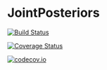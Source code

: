 # JointPosteriors

[![Build Status](https://travis-ci.org/chriselrod/JointPosteriors.jl.svg?branch=master)](https://travis-ci.org/chriselrod/JointPosteriors.jl)

[![Coverage Status](https://coveralls.io/repos/chriselrod/JointPosteriors.jl/badge.svg?branch=master&service=github)](https://coveralls.io/github/chriselrod/JointPosteriors.jl?branch=master)

[![codecov.io](http://codecov.io/github/chriselrod/JointPosteriors.jl/coverage.svg?branch=master)](http://codecov.io/github/chriselrod/JointPosteriors.jl?branch=master)
